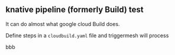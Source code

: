 ## knative pipeline (formerly Build) test

It can do almost what google cloud Build does.

Define steps in a `cloudbuild.yaml` file and triggermesh will process


bbb

